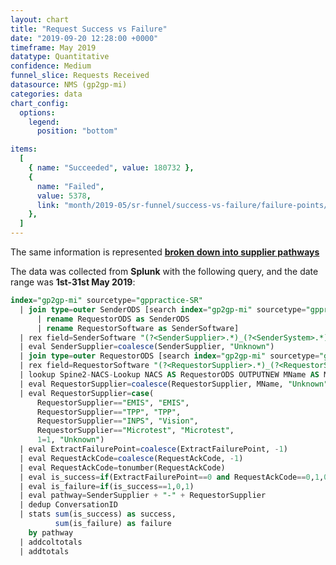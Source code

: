 ```yaml
---
layout: chart
title: "Request Success vs Failure"
date: "2019-09-20 12:28:00 +0000"
timeframe: May 2019
datatype: Quantitative
confidence: Medium
funnel_slice: Requests Received
datasource: NMS (gp2gp-mi)
categories: data
chart_config:
  options:
    legend:
      position: "bottom"

items:
  [
    { name: "Succeeded", value: 180732 },
    {
      name: "Failed",
      value: 5378,
      link: "month/2019-05/sr-funnel/success-vs-failure/failure-points/failure-points",
    },
  ]
---
```


The same information is represented **[broken down into supplier pathways](/prm-funnel/month/2019-05/sr-funnel/success-vs-failure/pathways/pathways.html)**

The data was collected from **Splunk** with the following query, and the date range was **1st-31st May 2019**:

```sql
index="gp2gp-mi" sourcetype="gppractice-SR"
  | join type=outer SenderODS [search index="gp2gp-mi" sourcetype="gppractice-HR"
      | rename RequestorODS as SenderODS
      | rename RequestorSoftware as SenderSoftware]
  | rex field=SenderSoftware "(?<SenderSupplier>.*)_(?<SenderSystem>.*)_(?<SenderVersion>.*)"
  | eval SenderSupplier=coalesce(SenderSupplier, "Unknown")
  | join type=outer RequestorODS [search index="gp2gp-mi" sourcetype="gppractice-HR"]
  | rex field=RequestorSoftware "(?<RequestorSupplier>.*)_(?<RequestorSystem>.*)_(?<RequestorVersion>.*)"
  | lookup Spine2-NACS-Lookup NACS AS RequestorODS OUTPUTNEW MName AS MName
  | eval RequestorSupplier=coalesce(RequestorSupplier, MName, "Unknown")
  | eval RequestorSupplier=case(
      RequestorSupplier=="EMIS", "EMIS",
      RequestorSupplier=="TPP", "TPP",
      RequestorSupplier=="INPS", "Vision",
      RequestorSupplier=="Microtest", "Microtest",
      1=1, "Unknown")
  | eval ExtractFailurePoint=coalesce(ExtractFailurePoint, -1)
  | eval RequestAckCode=coalesce(RequestAckCode, -1)
  | eval RequestAckCode=tonumber(RequestAckCode)
  | eval is_success=if(ExtractFailurePoint==0 and RequestAckCode==0,1,0)
  | eval is_failure=if(is_success==1,0,1)
  | eval pathway=SenderSupplier + "-" + RequestorSupplier
  | dedup ConversationID
  | stats sum(is_success) as success,
          sum(is_failure) as failure
    by pathway
  | addcoltotals
  | addtotals
```
